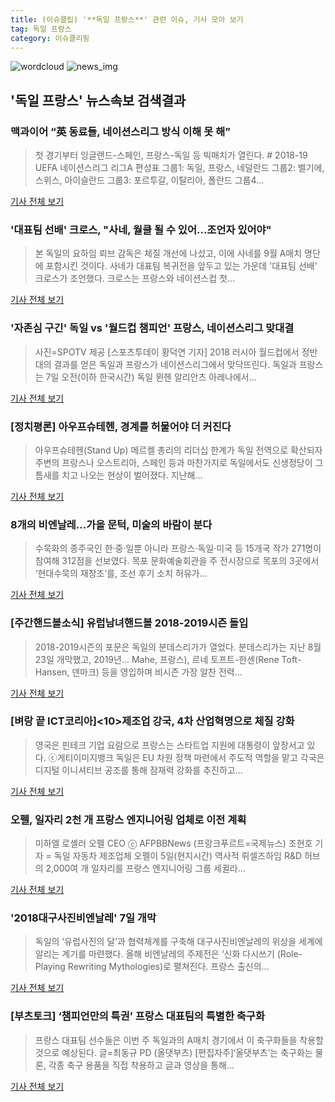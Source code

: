 ```yaml
---
title: (이슈클립) '**독일 프랑스**' 관련 이슈, 기사 모아 보기
tag: 독일 프랑스
category: 이슈클리핑
---
```

![wordcloud](https://s3.ap-northeast-2.amazonaws.com/lyrics101-wordcloud/2018-09-06-1536234658.png)
![news_img](https://user-images.githubusercontent.com/42597476/44507050-1206f400-a6e4-11e8-8d98-7ffbfebb353f.png)
## **'**독일 프랑스**'** 뉴스속보 검색결과
### 맥과이어 “英 동료들, 네이션스리그 방식 이해 못 해”

>첫 경기부터 잉글랜드-스페인, 프랑스-독일 등 빅매치가 열린다. # 2018-19 UEFA 네이션스리그 리그A 편성표 그룹1: 독일, 프랑스, 네덜란드 그룹2: 벨기에, 스위스, 아이슬란드 그룹3: 포르투갈, 이탈리아, 폴란드 그룹4...

<a href="https://search.naver.com/www.goal.com" target="_blank">기사 전체 보기</a>

### '대표팀 선배' 크로스, "사네, 월클 될 수 있어...조언자 있어야"

>본 독일의 요하임 뢰브 감독은 체질 개선에 나섰고, 이에 사네를 9월 A매치 명단에 포함시킨 것이다. 사네가 대표팀 복귀전을 앞두고 있는 가운데 '대표팀 선배' 크로스가 조언했다. 크로스는 프랑스와 네이션스컵 첫...

<a href="http://www.interfootball.co.kr/news/articleView.html?idxno=238573" target="_blank">기사 전체 보기</a>

### '자존심 구긴' 독일 vs '월드컵 챔피언' 프랑스, 네이션스리그 맞대결

>사진=SPOTV 제공 [스포츠투데이 황덕연 기자] 2018 러시아 월드컵에서 정반대의 결과를 얻은 독일과 프랑스가 네이션스리그에서 맞닥뜨린다. 독일과 프랑스는 7일 오전(이하 한국시간) 독일 뮌헨 알리안츠 아레나에서...

<a href="http://stoo.asiae.co.kr/news/naver_view.htm?idxno=2018090615362558084" target="_blank">기사 전체 보기</a>

### [정치평론] 아우프슈테헨, 경계를 허물어야 더 커진다

>아우프슈테헨(Stand Up) 메르켈 총리의 리더십 한계가 독일 전역으로 확산되자 주변의 프랑스나 오스트리아, 스페인 등과 마찬가지로 독일에서도 신생정당이 그 틈새를 치고 나오는 현상이 벌어졌다. 지난해...

<a href="http://www.newscj.com/news/articleView.html?idxno=552813" target="_blank">기사 전체 보기</a>

### 8개의 비엔날레...가을 문턱, 미술의 바람이 분다

>수묵화의 종주국인 한·중·일뿐 아니라 프랑스·독일·미국 등 15개국 작가 271명이 참여해 312점을 선보였다. 목포 문화예술회관을 주 전시장으로 목포의 3곳에서 ‘현대수묵의 재창조’를, 조선 후기 소치 허유가...

<a href="http://www.sedaily.com/NewsView/1S4J5MNBUX" target="_blank">기사 전체 보기</a>

### [주간핸드볼소식] 유럽남녀핸드볼 2018-2019시즌 돌입

>2018-2019시즌의 포문은 독일의 분데스리가가 열었다. 분데스리가는 지난 8월 23일 개막했고, 2019년... Mahe, 프랑스), 르네 토프트-한센(Rene Toft-Hansen, 덴마크) 등을 영입하며 비시즌 가장 알찬 전력...

<a href="http://sports.news.naver.com/general/news/read.nhn?oid=324&aid=0000001278" target="_blank">기사 전체 보기</a>

### [벼랑 끝 ICT코리아]<10>제조업 강국, 4차 산업혁명으로 체질 강화

>영국은 핀테크 기업 요람으로 프랑스는 스타트업 지원에 대통령이 앞장서고 있다. ⓒ게티이미지뱅크 독일은 EU 차원 정책 마련에서 주도적 역할을 맡고 각국은 디지털 이니셔티브 공조를 통해 잠재력 강화를 추진하고...

<a href="http://www.etnews.com/20180906000093" target="_blank">기사 전체 보기</a>

### 오펠, 일자리 2천 개 프랑스 엔지니어링 업체로 이전 계획

>미하엘 로셸러 오펠 CEO ⓒ AFPBBNews (프랑크푸르트=국제뉴스) 조현호 기자 = 독일 자동차 제조업체 오펠이 5일(현지시간) 역사적 뤼셀즈하임 R&D 허브의 2,000여 개 일자리를 프랑스 엔지니어링 그룹 세귈라...

<a href="http://www.gukjenews.com/news/articleView.html?idxno=987305" target="_blank">기사 전체 보기</a>

### '2018대구사진비엔날레' 7일 개막

>독일의 ‘유럽사진의 달’과 협력체계를 구축해 대구사진비엔날레의 위상을 세계에 알리는 계기를 마련했다. 올해 비엔날레의 주제전은 ‘신화 다시쓰기 (Role-Playing Rewriting Mythologies)로 펼쳐진다. 프랑스 출신의...

<a href="http://www.newsis.com/view/?id=NISX20180906_0000411277&cID=10810&pID=10800" target="_blank">기사 전체 보기</a>

### [부츠토크] ‘챔피언만의 특권’ 프랑스 대표팀의 특별한 축구화

>프랑스 대표팀 선수들은 이번 주 독일과의 A매치 경기에서 이 축구화들을 착용할 것으로 예상된다. 글=최동규 PD (올댓부츠) [편집자주]‘올댓부츠’는 축구화는 물론, 각종 축구 용품을 직접 착용하고 글과 영상을 통해...

<a href="http://www.sportalkorea.com/news/view.php?gisa_uniq=2018090611351218&section_code=20&cp=se&gomb=1" target="_blank">기사 전체 보기</a>


